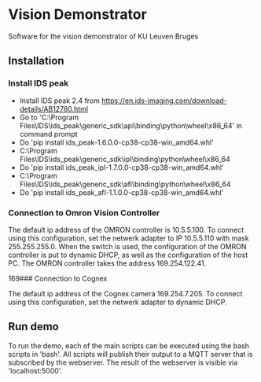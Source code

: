 # Vision Demonstrator
Software for the vision demonstrator of KU Leuven Bruges

## Installation

### Install IDS peak

* Install IDS peak 2.4 from https://en.ids-imaging.com/download-details/AB12780.html
* Go to 'C:\Program Files\IDS\ids_peak\generic_sdk\api\binding\python\wheel\x86_64' in command prompt
* Do 'pip install ids_peak-1.6.0.0-cp38-cp38-win_amd64.whl'
* C:\Program Files\IDS\ids_peak\generic_sdk\ipl\binding\python\wheel\x86_64
* Do 'pip install ids_peak_ipl-1.7.0.0-cp38-cp38-win_amd64.whl'
* C:\Program Files\IDS\ids_peak\generic_sdk\afl\binding\python\wheel\x86_64
* Do 'pip install ids_peak_afl-1.1.0.0-cp38-cp38-win_amd64.whl'

### Connection to Omron Vision Controller

The default ip address of the OMRON controller is 10.5.5.100. To connect using this configuration, set the netwerk adapter to IP 10.5.5.110 with mask 255.255.255.0.
When the switch is used, the configuration of the OMRON controller is put to dynamic DHCP, as well as the configuration of the host PC. The OMRON controller takes the address 169.254.122.41.

169### Connection to Cognex 

The default ip address of the Cognex camera 169.254.7.205. To connect using this configuration, set the netwerk adapter to dynamic DHCP.

## Run demo

To run the demo, each of the main scripts can be executed using the bash scripts in 'bash'. All scripts will publish their output to a MQTT server that is subscribed by the webserver. The result of the webserver is visible via 'localhost:5000'.

